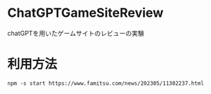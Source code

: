 # ChatGPTGameSiteReview
chatGPTを用いたゲームサイトのレビューの実験

# 利用方法

```
npm -s start https://www.famitsu.com/news/202305/11302237.html



```
